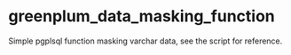 # greenplum_data_masking_function
Simple pgplsql function masking varchar data, see the script for reference.
